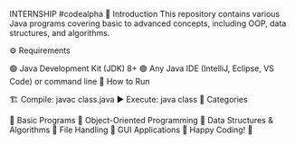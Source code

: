 INTERNSHIP #codealpha
📝 Introduction This repository contains various Java programs covering basic to advanced concepts, including OOP, data structures, and algorithms.

⚙️ Requirements

🟢 Java Development Kit (JDK) 8+
🟣 Any Java IDE (IntelliJ, Eclipse, VS Code) or command line
🚀 How to Run

🏗️ Compile: javac class.java
▶️ Execute: java class
📌 Categories

🔹 Basic Programs
🔸 Object-Oriented Programming
🔹 Data Structures & Algorithms
🔸 File Handling
🔹 GUI Applications
🎉 Happy Coding! 🚀
